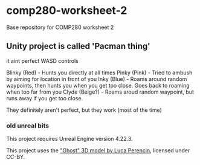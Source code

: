 # comp280-worksheet-2
Base repository for COMP280 worksheet 2
## Unity project is called 'Pacman thing'
it aint perfect
WASD controls

Blinky (Red) - Hunts you directly at all times
Pinky (Pink) - Tried to ambush by aiming for location in front of you
Inky (Blue) - Roams around random waypoints, then hunts you when you get too close. Goes back to roaming when too far from you
Clyde (Beige?) - Roams aroud random waypoint, but runs away if you get too close.

They definitely aren't perfect, but they work (most of the time)



### old unreal bits
This project requires Unreal Engine version 4.22.3.

This project uses the ["Ghost" 3D model by Luca Perencin](https://poly.google.com/view/6tcLAzFt-A2), licensed under CC-BY.

